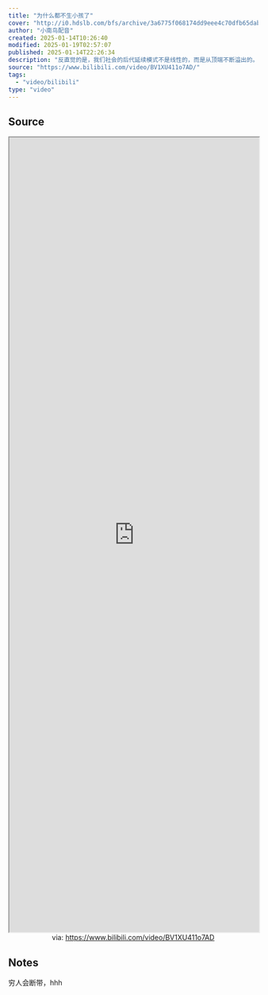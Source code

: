 ```yaml
---
title: "为什么都不生小孩了"
cover: "http://i0.hdslb.com/bfs/archive/3a6775f068174dd9eee4c70dfb65dab3f0d7d5db.png@189w_107h.webp"
author: "小南鸟配音"
created: 2025-01-14T10:26:40
modified: 2025-01-19T02:57:07
published: 2025-01-14T22:26:34
description: "反直觉的是，我们社会的后代延续模式不是线性的，而是从顶端不断溢出的。"
source: "https://www.bilibili.com/video/BV1XU411o7AD/"
tags:
  - "video/bilibili"
type: "video"
---
```


## Source

<iframe src='https://player.bilibili.com/player.html?isOutside=true&bvid=BV1XU411o7AD&p=1&autoplay=false' style='height:40vh;width:100%' class='iframe-radius' allow='fullscreen'></iframe>
<center>via: <a href='https://www.bilibili.com/video/BV1XU411o7AD' target='_blank' class='external-link'>https://www.bilibili.com/video/BV1XU411o7AD</a></center>

## Notes

穷人会断带，hhh
